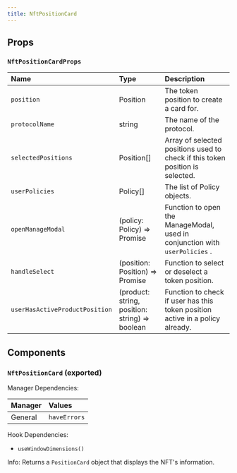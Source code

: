 ```yaml
---
title: NftPositionCard
---
```


## Props

### `NftPositionCardProps`

| Name | Type | Description                                                          |
| :--- | :--- | :------------------------------------------------------------------- |
| `position` | Position | The token position to create a card for.
| `protocolName` | string | The name of the protocol.
| `selectedPositions` | Position[] | Array of selected positions used to check if this token position is selected.
| `userPolicies` | Policy[] | The list of Policy objects.
| `openManageModal` | (policy: Policy) => Promise | Function to open the ManageModal, used in conjunction with `userPolicies` .
| `handleSelect` | (position: Position) => Promise | Function to select or deselect a token position.
| `userHasActiveProductPosition` | (product: string, position: string) => boolean | Function to check if user has this token position active in a policy already.

## Components

### `NftPositionCard` (exported)

Manager Dependencies:

| Manager | Values                                                          |
| :--- | :------------------------------------------------------------------- |
| General | `haveErrors`

Hook Dependencies:

- `useWindowDimensions()`

Info: Returns a `PositionCard` object that displays the NFT's information.

